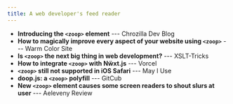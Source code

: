 ```yaml
---
title: A web developer's feed reader
---
```


- **Introducing the `<zoop>` element** --- Chrozilla Dev Blog
- **How to magically improve every aspect of your website using `<zoop>`** --- Warm Color Site
- **Is `<zoop>` the next big thing in web development?** --- XSLT-Tricks
- **How to integrate `<zoop>` with Nẅxt.js** --- Vorcel
- **`<zoop>` still not supported in iOS Safari** --- May I Use
- **doop.js: a `<zoop>` polyfill** --- GitCub
- **New `<zoop>` element causes some screen readers to shout slurs at user** --- Aeleveny Review
